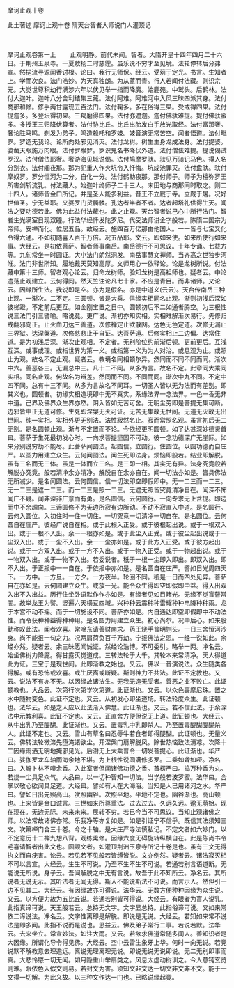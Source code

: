 <!-- { "loadSidebar": true } -->
摩诃止观十卷


此土著述
摩诃止观十卷
隋天台智者大师说门人灌顶记


　　

摩诃止观卷第一上
　　止观明静。前代未闻。智者。大隋开皇十四年四月二十六日。于荆州玉泉寺。一夏敷扬二时慈霔。虽乐说不穷才至见境。法轮停转后分弗宣。然挹流寻源闻香讨根。论曰。我行无师保。经云。受莂于定光。书言。生知者上。学而次良。法门浩妙。为天真独朗。为从蓝而青。行人若闻付法藏。则识宗元。大觉世尊积劫行满涉六年以伏见举一指而降魔。始鹿苑。中鹫头。后鹤林。法付大迦叶。迦叶八分舍利结集三藏。法付阿难。阿难河中入风三昧四派其身。法付商那和修。修手两甘露现五百法门。法付鞠多。多在俗得三果。受戒得四果。法付提迦多。多登坛得初果。三羯磨得四果。法付弥遮迦。迦付佛驮难提。提付佛驮蜜多。多授王三归降伏算者。法付胁比丘。比丘出胎发白手放光取经。法付富那奢。奢论胜马鸣。剃发为弟子。鸣造赖吒和罗妓。妓音演无常苦空。闻者悟道。法付毗罗。罗造无我论。论所向处邪见消灭。法付龙树。树生生身龙成法身。法付提婆。婆凿天眼施万肉眼。法付罗睺罗。罗识鬼名书降伏外道。法付僧佉难提。提说偈试罗汉。法付僧佉耶奢。奢游海见城说偈。法付鸠摩罗驮。驮见万骑记马色。得人名分别衣。法付阇夜那。那为犯重人作火坑令入忏悔。坑成池罪灭。法付盘驮。驮付摩奴罗。罗分恒河为二分。自化一分。法付鹤勒夜那。那付师子。师子为檀弥罗王所害剑斩流乳。付法藏人。始迦叶终师子二十三人。末田地与商那同时取之。则二十四人。诸师皆金口所记。并是圣人能多利益。昔王不立厩于寺。立厩于屠。况好世值圣。宁无益耶。又婆罗门货髑髅。孔达者半者不者。达者起塔礼供得生天。闻法之要功德若此。佛为此益付法藏也。此之止观。天台智者说己心中所行法门。智者生光满室目现双瞳。行法华经忏发陀罗尼。代受法师讲金字般若。陈隋二国宗为帝师。安禅而化。位居五品。故经云。施四百万亿那由他国人。一一皆与七宝又化令得六通。不如初随喜人百千万倍。况五品耶。文云。即如来使。如来所使行如来事。大经云。是初依菩萨。智者师事南岳。南岳德行不可思议。十年专诵。七载方等。九旬常坐一时圆证。大小法门朗然洞发。南岳事慧文禅师。当齐高之世独步河淮。法门非世所知。履地戴天莫知高厚。文师用心一依释论。论是龙树所说。付法藏中第十三师。智者观心论云。归命龙树师。验知龙树是高祖师也。疑者云。中论遣荡止观建立。云何得同。然天竺注论凡七十家。不应是青目。而非诸师。又论云。因缘所生法。我说即是空。亦为是假名。亦是中道义(云云)。天台传南岳三种止观。一渐次。二不定。三圆顿。皆是大乘。俱缘实相同名止观。渐则初浅后深如彼梯蹬。不定前后更互。如金刚宝置之日中。圆顿初后不二如通者腾空。为三根性说三法门引三譬喻。略说竟。更广说。渐初亦知实相。实相难解渐次易行。先修归戒翻邪向正。止火血刀达三善道。次修禅定止欲散网。达色无色定道。次修无漏止三界狱。达涅槃道。次修慈悲止于自证。达菩萨道。后修实相止二边偏。达常住道。是为初浅后深。渐次止观相。不定者。无别阶位约前渐后顿。更前更后。互浅互深。或事或理。或指世界为第一义。或指第一义为为人对治。或息观为止。或照止为观。故名不定止观。疑者云。教境名同相顿尔异。然同而不同不同而同。渐次中六。善恶各三。无漏总中三。凡十二不同。从多为言。故名不定。此章同大乘同实相。同名止观。何故名为辩差。然同而不同。不同而同。渐次中九不同。不定中四不同。总有十三不同。从多为言故名不同耳。一切圣人皆以无为法而有差别。即其义也。圆顿者。初缘实相造境即中无不真实。系缘法界一念法界。一色一香无非中道。己界及佛界众生界亦然。阴入皆如无苦可舍。无明尘劳即是菩提无集可断。边邪皆中正无道可修。生死即涅槃无灭可证。无苦无集故无世间。无道无灭故无出世间。纯一实相。实相外更无别法。法性寂然名止。寂而常照名观。虽言初后无二无别。是名圆顿止观。渐与不定置而不论。今依经更明圆顿。如了达甚深妙德贤首曰。菩萨于生死最初发心时。一向求菩提坚固不可动。彼一念功德深广无崖际。如来分别说穷劫不能尽。此菩萨闻圆法。起圆信。立圆行。住圆位。以圆功德而自庄严。以圆力用建立众生。云何闻圆法。闻生死即法身。烦恼即般若。结业即解脱。虽有三名而无三体。虽是一体而立三名。是三即一相。其实无有异。法身究竟般若解脱亦究竟。般若清净余亦清净。解脱自在余亦自在。闻一切法亦如是。皆具佛法无所减少。是名闻圆法。云何圆信。信一切法即空即假即中。无一二三而一二三。无一二三是遮一二三。而一二三是照一二三。无遮无照皆究竟清净自在。闻深不怖闻广不疑。闻非深非广意而有勇。是名圆信。云何圆行。一向专求无上菩提。即边而中不余趣向。三谛圆修不为无边所寂有边所动。不动不寂直入中道。是名圆行。云何入圆位。入初住时一住一切住。一切究竟一切清净一切自在。是名圆位。云何圆自在庄严。彼经广说自在相。或于此根入正受。或于彼根起出说。或于一根双入出。或于一根不入出。余一一根亦如是。或于此尘入正受。或于彼尘起出说或于一尘双入出。或于一尘不入出。余一一尘亦如是。或于此方入正受。或于彼方起出说。或于一方双入出。或于一方不入出。或于一物入正受。或于一物起出说。或于一物双入出。或于一物不入出。若委说者。秖于一根一尘即入即出。即双入出。即不入出。于正报中一一自在。于依报中亦如是。是名圆自在庄严。譬如日光周四天下。一方中。一方旦。一方夕。一方夜半。轮回不同。秖是一日而四处见异。菩萨自在亦如是。云何圆建立众生。或放一光。能令众生得即空即假即中益。得入出双入出不入出益。历行住坐卧语默作作亦如是。有缘者见如目睹光。无缘不觉盲瞽常闇。故举龙王为譬。竖遍六天横亘四域。兴种种云震种种雷耀种种电降种种雨。龙于本宫不动不摇。而于一切施设不同。菩萨亦如是。内自通达即空即假即中不动法性。而令获种种益得种种用。是名圆力用建立众生。初心尚尔。况中后心。如来殷勤称叹此法。闻者欢喜。常啼东请善财南求。药王烧手普明刎头。一日三舍恒河沙身。尚不能报一句之力。况两肩荷负百千万劫。宁报佛法之恩。一经一说如此。余经亦然。疑者云。余三昧愿闻诚证。然经论浩博。不可委引。略举一两。净名云。始坐佛树力降魔。得甘露灭觉道成。三转法轮于大千。其轮本来常清净。天人得道此为证。三宝于是现世间。此即渐教之始也。又云。佛以一音演说法。众生随类各得解。或有恐怖或欢喜。或生厌离或断疑。斯则神力不共法。此证不定教也。又云。说法不有亦不无。以因缘故诸法生。无我无造无受者。善恶之业不败亡。此证顿教也。大品云。次第行次第学次第道。此证渐也。又云。以众色裹摩尼珠。置之水中随物变色。此证不定也。又云。从初发心即坐道场。转法轮度众生。此证顿也。法华云。如是之人应以此法渐入佛慧。此证渐也。又云。若不信此法。于余深法中示教利喜。此证不定也。又云。正直舍方便但说无上道。此证顿也。大经云。从牛出乳乃至醍醐。此证渐也。又云。置毒乳中乳即杀人。乃至置毒醍醐醍醐杀人。此证不定也。又云。雪山有草名曰忍辱牛若食者即得醍醐。此证顿也。无量义云。佛转法轮微渧先堕淹诸欲尘。开涅槃门扇解脱风。除世热恼致法清凉。次降十二因缘雨洒无明地掩邪见光。后澍无上大乘普令一切发菩提心。此证渐也。华严曰。娑伽罗龙车轴雨海余地不堪。为上根性说圆满修多罗。二乘如聋如哑。净名曰。入瞻卜林不嗅余香。入此室者但闻诸佛功德之香。首楞严曰。捣万种香为丸。若烧一尘具足众气。大品曰。以一切种智知一切法。当学般若波罗蜜。法华曰。合掌以敬心欲闻具足道。大经曰。譬如有人在大海浴。当知是人已用诸河之水。华严曰。譬如日出先照高山。次照幽谷。次照平地。平地不定也。幽谷渐也。高山顿也。上来皆是金口诚言。三世如来所尊重法。过去过去。久远久远。邈无萠始。现在现在。无边无际。未来未来。展转不穷。若已今当不可思议。当知止观诸佛之师。以法常故诸佛亦常。乐我净等亦复如是。如是引证宁不信乎。既信其法须知三文。次第禅门合三十卷。今之十轴。是大庄严寺法慎私记。不定文者如六妙门。以不定意历十二禅九想八背。观练熏修。因缘六度无碍旋转纵横自在。此是陈尚书令毛喜请智者出此文也。圆顿文者。如灌顶荆洲玉泉寺所记十卷是也。虽有三文无得执文而自疣害。论云。若见若不见般若皆缚皆脱。文亦例然。疑者云。诸法寂灭相不可以言宣。大经云。生生不可说。乃至不生不生不可说。若通若别言语道断。无能说无所说。身子云。吾闻解脱之中无有言说。故吾于此不知所云。净名云。其所说者无说无示。其听法者无闻无得。斯人不能说斯法不可说。而言示人。然但引一边不见其二。大经云。有因缘故亦可得说。法华云。无数方便种种因缘为众生说。又云。以方便力故为五比丘说。若通若别皆可得说。大经云。有眼者为盲人说乳。此指真谛可说。天王般若云。总持无文字。文字显总持。此指俗谛可说。又如来常依二谛说法。净名云。文字性离即是解脱。即说是无说。大经云。若知如来常不说法是即多闻。此指不说而是说也。思益云。佛及弟子常行二事。若说若默。法华云。去来坐立。常宣妙法。如注大雨。又云。若欲求佛道常随多闻人。善知识者是大因缘。所谓化导令得见佛。大经云。空中云雷生象牙上华。何时一向无说。若竞说默不解教意去理逾远。离说无理离理无说。即说无说无说即说。无二无别即事而真。大悲怜愍一切无闻。如月隐重山举扇类之。风息太虚动树训之。今人意钝玄览则难。眼依色入假文则易。若封文为害。须知文非文达一切文非文非不文。能于一文得一切解。为此义故。以三种文作达一门也。已略说缘起竟。
